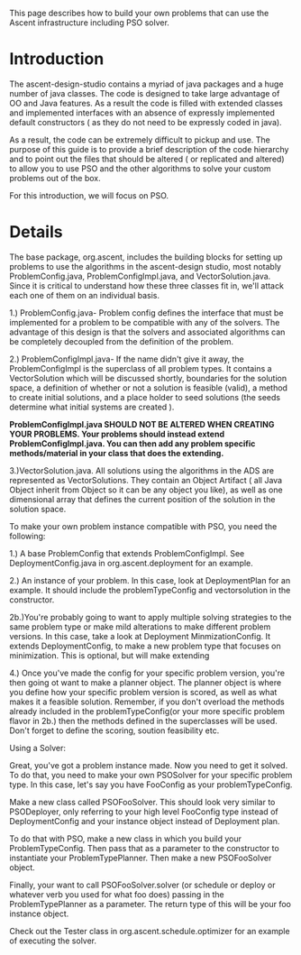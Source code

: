 This page describes how to build your own problems that can use the Ascent infrastructure including PSO solver.

# Introduction #

The ascent-design-studio contains a myriad of java packages and a huge number of java classes.  The code is designed to take large advantage of OO and Java features. As a result the code is filled with extended classes and implemented interfaces with an absence of expressly implemented default constructors ( as they do not need to be expressly coded in java).

As a result, the code can be extremely difficult to pickup and use. The purpose of this guide is to provide a brief description of the code hierarchy and to point out the files that should be altered ( or replicated and altered) to allow you to use PSO and the other algorithms to solve your custom problems out of the box.

For this introduction, we will focus on PSO.




# Details #
The base package, org.ascent, includes the building blocks for setting up problems to use the algorithms in the ascent-design studio, most notably ProblemConfig.java, ProblemConfigImpl.java, and VectorSolution.java. Since it is critical to understand how these three classes fit in, we'll attack each one of them on an individual basis.

1.) ProblemConfig.java- Problem config defines the interface that must be implemented for a problem to be compatible with any of the solvers. The advantage of this design is that the solvers and associated algorithms can be completely decoupled from the definition of the problem.

2.) ProblemConfigImpl.java- If the name didn't give it away, the ProblemConfigImpl is the superclass of all problem types. It contains a VectorSolution which will be discussed shortly, boundaries for the solution space, a definition of whether or not a solution is feasible (valid), a method to create initial solutions, and a place holder to seed solutions (the seeds determine what initial systems are created ).

**ProblemConfigImpl.java SHOULD NOT BE ALTERED WHEN CREATING YOUR PROBLEMS. Your problems should instead extend ProblemConfigImpl.java.  You can then add any problem specific methods/material in your class that does the extending.**

3.)VectorSolution.java. All solutions using the algorithms in the ADS are represented as VectorSolutions.  They contain an Object Artifact ( all Java Object inherit from Object so it can be any object you like), as well as one dimensional array that defines the current position of the solution in the solution space.


To make your own problem instance compatible with PSO, you need the following:

1.) A base ProblemConfig that extends ProblemConfigImpl. See DeploymentConfig.java in org.ascent.deployment for an example.

2.)  An instance of your problem. In this case, look at DeploymentPlan for an example. It should include the problemTypeConfig and vectorsolution in the constructor.

2b.)You're probably going to want to apply multiple solving strategies to the same problem type or make mild alterations to make different problem versions. In this case, take a look at Deployment MinmizationConfig. It extends DeploymentConfig, to make a new problem type that focuses on minimization. This is optional, but will make extending

4.) Once you've made the config for your specific problem version, you're then going ot want to make a planner object. The planner object is where you define how your specific problem version is scored, as well as what makes it a feasible solution. Remember, if you don't overload the methods already included in the problemTypeConfig(or your more specific problem flavor in 2b.) then the methods defined in the superclasses will be used. Don't forget to define the scoring, soution feasibility etc.


Using a Solver:

Great, you've got a problem instance made. Now you need to get it solved. To do that, you need to make your own PSOSolver for your specific problem type. In this case, let's say you have FooConfig as your problemTypeConfig.

Make a new class called PSOFooSolver. This should look very similar to PSODeployer, only referring to your high level FooConfig type instead of DeploymentConfig and your instance object instead of Deployment plan.

To do that with PSO, make a new class in which you build your ProblemTypeConfig. Then pass that as a parameter to the constructor to instantiate your ProblemTypePlanner. Then make a new PSOFooSolver object.

Finally, your want to call PSOFooSolver.solver (or schedule or deploy or whatever verb you used for what foo does) passing in the ProblemTypePlanner as a parameter. The return type of this will be your foo instance object.

Check out the Tester class in org.ascent.schedule.optimizer for an example of executing the solver.